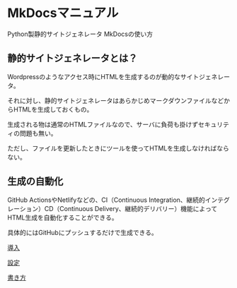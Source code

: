 # MkDocsマニュアル

Python製静的サイトジェネレータ MkDocsの使い方

## 静的サイトジェネレータとは？

Wordpressのようなアクセス時にHTMLを生成するのが動的なサイトジェネレータ。

それに対し、静的サイトジェネレータはあらかじめマークダウンファイルなどからHTMLを生成しておくもの。

生成される物は通常のHTMLファイルなので、サーバに負荷も掛けずセキュリティの問題も無い。

ただし、ファイルを更新したときにツールを使ってHTMLを生成しなければならない。


## 生成の自動化
GitHub ActionsやNetlifyなどの、CI（Continuous Integration、継続的インテグレーション）CD（Continuous Delivery、継続的デリバリー）機能によってHTML生成を自動化することができる。

具体的にはGitHubにプッシュするだけで生成できる。

[導入](./intro/)

[設定](./option/)

[書き方](./cont/)

